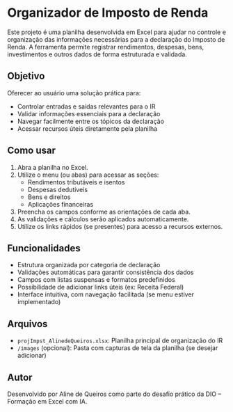 # Organizador de Imposto de Renda

Este projeto é uma planilha desenvolvida em Excel para ajudar no controle e organização das informações necessárias para a declaração do Imposto de Renda. A ferramenta permite registrar rendimentos, despesas, bens, investimentos e outros dados de forma estruturada e validada.

## Objetivo

Oferecer ao usuário uma solução prática para:
- Controlar entradas e saídas relevantes para o IR
- Validar informações essenciais para a declaração
- Navegar facilmente entre os tópicos da declaração
- Acessar recursos úteis diretamente pela planilha

## Como usar

1. Abra a planilha no Excel.
2. Utilize o menu (ou abas) para acessar as seções:
   - Rendimentos tributáveis e isentos
   - Despesas dedutíveis
   - Bens e direitos
   - Aplicações financeiras
3. Preencha os campos conforme as orientações de cada aba.
4. As validações e cálculos serão aplicados automaticamente.
5. Utilize os links rápidos (se presentes) para acesso a recursos externos.

## Funcionalidades

- Estrutura organizada por categoria de declaração
- Validações automáticas para garantir consistência dos dados
- Campos com listas suspensas e formatos predefinidos
- Possibilidade de adicionar links úteis (ex: Receita Federal)
- Interface intuitiva, com navegação facilitada (se menu estiver implementado)

## Arquivos

- `projImpst_AlinedeQueiros.xlsx`: Planilha principal de organização do IR
- `/images` (opcional): Pasta com capturas de tela da planilha (se desejar adicionar)

## Autor

Desenvolvido por Aline de Queiros como parte do desafio prático da DIO – Formação em Excel com IA.
